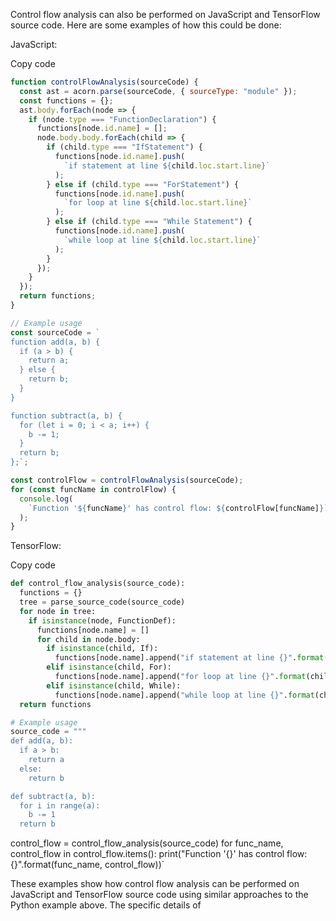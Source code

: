Control flow analysis can also be performed on JavaScript and TensorFlow source code. Here are some examples of how this could be done:

JavaScript:

Copy code

```js
function controlFlowAnalysis(sourceCode) {
  const ast = acorn.parse(sourceCode, { sourceType: "module" });
  const functions = {};
  ast.body.forEach(node => {
    if (node.type === "FunctionDeclaration") {
      functions[node.id.name] = [];
      node.body.body.forEach(child => {
        if (child.type === "IfStatement") {
          functions[node.id.name].push(
            `if statement at line ${child.loc.start.line}`
          );
        } else if (child.type === "ForStatement") {
          functions[node.id.name].push(
            `for loop at line ${child.loc.start.line}`
          );
        } else if (child.type === "While Statement") {
          functions[node.id.name].push(
            `while loop at line ${child.loc.start.line}`
          );
        }
      });
    }
  });
  return functions;
}

// Example usage
const sourceCode = `
function add(a, b) {
  if (a > b) {
    return a;
  } else {
    return b;
  }
}

function subtract(a, b) {
  for (let i = 0; i < a; i++) {
    b -= 1;
  }
  return b;
};`;

const controlFlow = controlFlowAnalysis(sourceCode);
for (const funcName in controlFlow) {
  console.log(
    `Function '${funcName}' has control flow: ${controlFlow[funcName]}`
  );
}
```

TensorFlow:

Copy code

```py
def control_flow_analysis(source_code):
  functions = {}
  tree = parse_source_code(source_code)
  for node in tree:
    if isinstance(node, FunctionDef):
      functions[node.name] = []
      for child in node.body:
        if isinstance(child, If):
          functions[node.name].append("if statement at line {}".format(child.lineno))
        elif isinstance(child, For):
          functions[node.name].append("for loop at line {}".format(child.lineno))
        elif isinstance(child, While):
          functions[node.name].append("while loop at line {}".format(child.lineno))
  return functions

# Example usage
source_code = """
def add(a, b):
  if a > b:
    return a
  else:
    return b

def subtract(a, b):
  for i in range(a):
    b -= 1
  return b
```

control_flow = control_flow_analysis(source_code)
for func_name, control_flow in control_flow.items():
print("Function '{}' has control flow: {}".format(func_name, control_flow))`

These examples show how control flow analysis can be performed on JavaScript and TensorFlow source code using similar approaches to the Python example above. The specific details of

```

```
